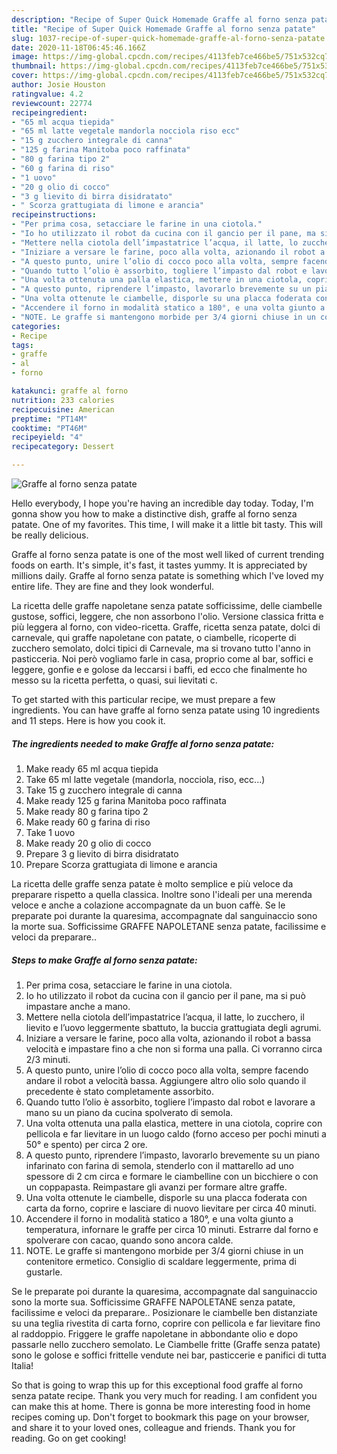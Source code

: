 ```yaml
---
description: "Recipe of Super Quick Homemade Graffe al forno senza patate"
title: "Recipe of Super Quick Homemade Graffe al forno senza patate"
slug: 1037-recipe-of-super-quick-homemade-graffe-al-forno-senza-patate
date: 2020-11-18T06:45:46.166Z
image: https://img-global.cpcdn.com/recipes/4113feb7ce466be5/751x532cq70/graffe-al-forno-senza-patate-recipe-main-photo.jpg
thumbnail: https://img-global.cpcdn.com/recipes/4113feb7ce466be5/751x532cq70/graffe-al-forno-senza-patate-recipe-main-photo.jpg
cover: https://img-global.cpcdn.com/recipes/4113feb7ce466be5/751x532cq70/graffe-al-forno-senza-patate-recipe-main-photo.jpg
author: Josie Houston
ratingvalue: 4.2
reviewcount: 22774
recipeingredient:
- "65 ml acqua tiepida"
- "65 ml latte vegetale mandorla nocciola riso ecc"
- "15 g zucchero integrale di canna"
- "125 g farina Manitoba poco raffinata"
- "80 g farina tipo 2"
- "60 g farina di riso"
- "1 uovo"
- "20 g olio di cocco"
- "3 g lievito di birra disidratato"
- " Scorza grattugiata di limone e arancia"
recipeinstructions:
- "Per prima cosa, setacciare le farine in una ciotola."
- "Io ho utilizzato il robot da cucina con il gancio per il pane, ma si può impastare anche a mano."
- "Mettere nella ciotola dell’impastatrice l’acqua, il latte, lo zucchero, il lievito e l’uovo leggermente sbattuto, la buccia grattugiata degli agrumi."
- "Iniziare a versare le farine, poco alla volta, azionando il robot a bassa velocità e impastare fino a che non si forma una palla. Ci vorranno circa 2/3 minuti."
- "A questo punto, unire l’olio di cocco poco alla volta, sempre facendo andare il robot a velocità bassa. Aggiungere altro olio solo quando il precedente è stato completamente assorbito."
- "Quando tutto l’olio è assorbito, togliere l’impasto dal robot e lavorare a mano su un piano da cucina spolverato di semola."
- "Una volta ottenuta una palla elastica, mettere in una ciotola, coprire con pellicola e far lievitare in un luogo caldo (forno acceso per pochi minuti a 50° e spento) per circa 2 ore."
- "A questo punto, riprendere l’impasto, lavorarlo brevemente su un piano infarinato con farina di semola, stenderlo con il mattarello ad uno spessore di 2 cm circa e formare le ciambelline con un bicchiere o con un coppapasta. Reimpastare gli avanzi per formare altre graffe."
- "Una volta ottenute le ciambelle, disporle su una placca foderata con carta da forno, coprire e lasciare di nuovo lievitare per circa 40 minuti."
- "Accendere il forno in modalità statico a 180°, e una volta giunto a temperatura, infornare le graffe per circa 10 minuti. Estrarre dal forno e spolverare con cacao, quando sono ancora calde."
- "NOTE. Le graffe si mantengono morbide per 3/4 giorni chiuse in un contenitore ermetico. Consiglio di scaldare leggermente, prima di gustarle."
categories:
- Recipe
tags:
- graffe
- al
- forno

katakunci: graffe al forno 
nutrition: 233 calories
recipecuisine: American
preptime: "PT14M"
cooktime: "PT46M"
recipeyield: "4"
recipecategory: Dessert

---
```



![Graffe al forno senza patate](https://img-global.cpcdn.com/recipes/4113feb7ce466be5/751x532cq70/graffe-al-forno-senza-patate-recipe-main-photo.jpg)

Hello everybody, I hope you're having an incredible day today. Today, I'm gonna show you how to make a distinctive dish, graffe al forno senza patate. One of my favorites. This time, I will make it a little bit tasty. This will be really delicious.

Graffe al forno senza patate is one of the most well liked of current trending foods on earth. It's simple, it's fast, it tastes yummy. It is appreciated by millions daily. Graffe al forno senza patate is something which I've loved my entire life. They are fine and they look wonderful.

La ricetta delle graffe napoletane senza patate sofficissime, delle ciambelle gustose, soffici, leggere, che non assorbono l&#39;olio. Versione classica fritta e più leggera al forno, con video-ricetta. Graffe, ricetta senza patate, dolci di carnevale, qui graffe napoletane con patate, o ciambelle, ricoperte di zucchero semolato, dolci tipici di Carnevale, ma si trovano tutto l&#39;anno in pasticceria. Noi però vogliamo farle in casa, proprio come al bar, soffici e leggere, gonfie e e golose da leccarsi i baffi, ed ecco che finalmente ho messo su la ricetta perfetta, o quasi, sui lievitati c.


To get started with this particular recipe, we must prepare a few ingredients. You can have graffe al forno senza patate using 10 ingredients and 11 steps. Here is how you cook it.

<!--inarticleads1-->

##### The ingredients needed to make Graffe al forno senza patate:

1. Make ready 65 ml acqua tiepida
1. Take 65 ml latte vegetale (mandorla, nocciola, riso, ecc...)
1. Take 15 g zucchero integrale di canna
1. Make ready 125 g farina Manitoba poco raffinata
1. Make ready 80 g farina tipo 2
1. Make ready 60 g farina di riso
1. Take 1 uovo
1. Make ready 20 g olio di cocco
1. Prepare 3 g lievito di birra disidratato
1. Prepare  Scorza grattugiata di limone e arancia


La ricetta delle graffe senza patate è molto semplice e più veloce da preparare rispetto a quella classica. Inoltre sono l&#39;ideali per una merenda veloce e anche a colazione accompagnate da un buon caffè. Se le preparate poi durante la quaresima, accompagnate dal sanguinaccio sono la morte sua. Sofficissime GRAFFE NAPOLETANE senza patate, facilissime e veloci da preparare.. 

<!--inarticleads2-->

##### Steps to make Graffe al forno senza patate:

1. Per prima cosa, setacciare le farine in una ciotola.
1. Io ho utilizzato il robot da cucina con il gancio per il pane, ma si può impastare anche a mano.
1. Mettere nella ciotola dell’impastatrice l’acqua, il latte, lo zucchero, il lievito e l’uovo leggermente sbattuto, la buccia grattugiata degli agrumi.
1. Iniziare a versare le farine, poco alla volta, azionando il robot a bassa velocità e impastare fino a che non si forma una palla. Ci vorranno circa 2/3 minuti.
1. A questo punto, unire l’olio di cocco poco alla volta, sempre facendo andare il robot a velocità bassa. Aggiungere altro olio solo quando il precedente è stato completamente assorbito.
1. Quando tutto l’olio è assorbito, togliere l’impasto dal robot e lavorare a mano su un piano da cucina spolverato di semola.
1. Una volta ottenuta una palla elastica, mettere in una ciotola, coprire con pellicola e far lievitare in un luogo caldo (forno acceso per pochi minuti a 50° e spento) per circa 2 ore.
1. A questo punto, riprendere l’impasto, lavorarlo brevemente su un piano infarinato con farina di semola, stenderlo con il mattarello ad uno spessore di 2 cm circa e formare le ciambelline con un bicchiere o con un coppapasta. Reimpastare gli avanzi per formare altre graffe.
1. Una volta ottenute le ciambelle, disporle su una placca foderata con carta da forno, coprire e lasciare di nuovo lievitare per circa 40 minuti.
1. Accendere il forno in modalità statico a 180°, e una volta giunto a temperatura, infornare le graffe per circa 10 minuti. Estrarre dal forno e spolverare con cacao, quando sono ancora calde.
1. NOTE. Le graffe si mantengono morbide per 3/4 giorni chiuse in un contenitore ermetico. Consiglio di scaldare leggermente, prima di gustarle.


Se le preparate poi durante la quaresima, accompagnate dal sanguinaccio sono la morte sua. Sofficissime GRAFFE NAPOLETANE senza patate, facilissime e veloci da preparare.. Posizionare le ciambelle ben distanziate su una teglia rivestita di carta forno, coprire con pellicola e far lievitare fino al raddoppio. Friggere le graffe napoletane in abbondante olio e dopo passarle nello zucchero semolato. Le Ciambelle fritte (Graffe senza patate) sono le golose e soffici frittelle vendute nei bar, pasticcerie e panifici di tutta Italia! 

So that is going to wrap this up for this exceptional food graffe al forno senza patate recipe. Thank you very much for reading. I am confident you can make this at home. There is gonna be more interesting food in home recipes coming up. Don't forget to bookmark this page on your browser, and share it to your loved ones, colleague and friends. Thank you for reading. Go on get cooking!
